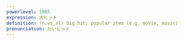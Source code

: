 ```yaml
---
powerlevel: 1985
expression: 大ヒット
definition: (n,vs,sl) big hit; popular item (e.g. movie, music)
pronunciation: だいヒット
---
```

